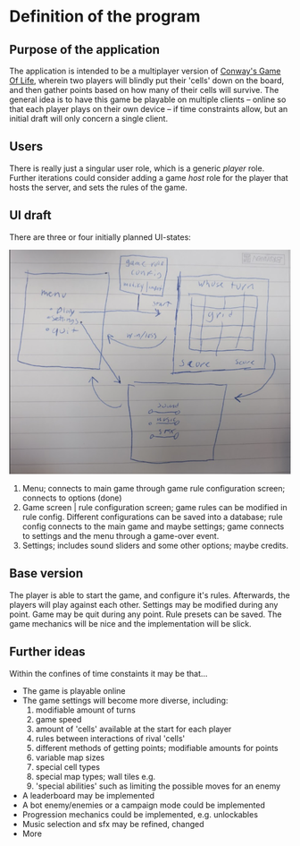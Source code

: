 # Definition of the program

## Purpose of the application

The application is intended to be a multiplayer version of [Conway's Game Of Life](https://playgameoflife.com/), wherein two players will blindly put their 'cells' down on the board, and then gather points based on how many of their cells will survive. The general idea is to have this game be playable on multiple clients – online so that each player plays on their own device – if time constraints allow, but an initial draft will only concern a single client.

## Users

There is really just a singular user role, which is a generic _player_ role. Further iterations could consider adding a game _host_ role for the player that hosts the server, and sets the rules of the game. 

## UI draft

There are three or four initially planned UI-states:

![](https://github.com/MiikaMatias/ot-harjoitustyo/blob/main/documentation/images/outline.png)

1) Menu; connects to main game through game rule configuration screen; connects to options (done)
2) Game screen | rule configuration screen; game rules can be modified in rule config. Different configurations can be saved into a database; rule config connects to the main game and maybe settings; game connects to settings and the menu through a game-over event.
3) Settings; includes sound sliders and some other options; maybe credits.

## Base version
The player is able to start the game, and configure it's rules. Afterwards, the players will play against each other. Settings may be modified during any point. Game may be quit during any point. Rule presets can be saved. The game mechanics will be nice and the implementation will be slick. 

## Further ideas

Within the confines of time constaints it may be that...

- The game is playable online
- The game settings will become more diverse, including:
    1) modifiable amount of turns
    2) game speed
    3) amount of 'cells' available at the start for each player
    4) rules between interactions of rival 'cells'
    5) different methods of getting points; modifiable amounts for points 
    6) variable map sizes
    7) special cell types
    8) special map types; wall tiles e.g.
    9) 'special abilities' such as limiting the possible moves for an enemy
- A leaderboard may be implemented
- A bot enemy/enemies or a campaign mode could be implemented
- Progression mechanics could be implemented, e.g. unlockables
- Music selection and sfx may be refined, changed
- More
